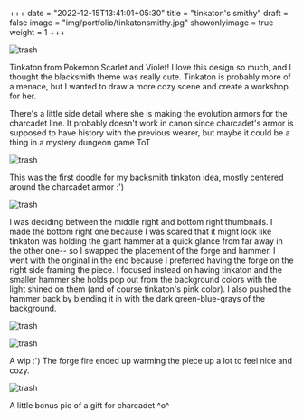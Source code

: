 +++
date = "2022-12-15T13:41:01+05:30"
title = "tinkaton's smithy"
draft = false
image = "img/portfolio/tinkatonsmithy.jpg"
showonlyimage = true
weight = 1
+++

![trash](/img/portfolio/tinkatonsmithy.jpg)

Tinkaton from Pokemon Scarlet and Violet! I love this design so much, and I thought the blacksmith theme was really cute. Tinkaton is probably more of a menace, but I wanted to draw a more cozy scene and create a workshop for her.

There's a little side detail where she is making the evolution armors for the charcadet line. It probably doesn't work in canon since charcadet's armor is supposed to have history with the previous wearer, but maybe it could be a thing in a mystery dungeon game ToT

![trash](/img/extra/tinkatonsmithy_ex0.jpg)

This was the first doodle for my backsmith tinkaton idea, mostly centered around the charcadet armor :')

![trash](/img/extra/tinkatonsmithy_ex1.jpg)

I was deciding between the middle right and bottom right thumbnails. I made the bottom right one because I was scared that it might look like tinkaton was holding the giant hammer at a quick glance from far away in the other one-- so I swapped the placement of the forge and hammer. I went with the original in the end because I preferred having the forge on the right side framing the piece. I focused instead on having tinkaton and the smaller hammer she holds pop out from the background colors with the light shined on them (and of course tinkaton's pink color). I also pushed the hammer back by blending it in with the dark green-blue-grays of the background.

![trash](/img/extra/tinkatonsmithy_ex2.jpg)

![trash](/img/extra/tinkatonsmithy_ex3.jpg)

A wip :') The forge fire ended up warming the piece up a lot to feel nice and cozy.

![trash](/img/extra/tinkatonsmithy_ex4.jpg)

A little bonus pic of a gift for charcadet ^o^
